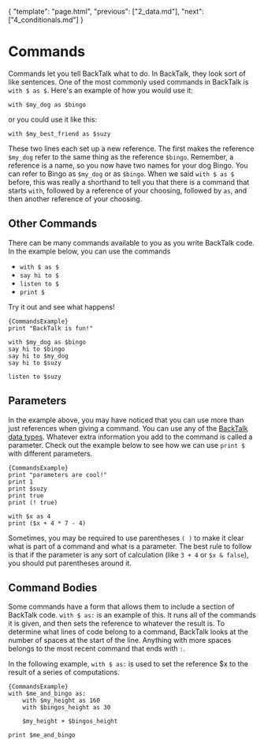 {
    "template": "page.html",
    "previous": ["2_data.md"],
    "next": ["4_conditionals.md"]
}

# Commands

Commands let you tell BackTalk what to do. In BackTalk, they look sort of like sentences. One of the most commonly used commands in BackTalk is `with $ as $`. Here's an example of how you would use it:

    with $my_dog as $bingo

or you could use it like this:

    with $my_best_friend as $suzy

These two lines each set up a new reference. The first makes the reference `$my_dog` refer to the same thing as the reference `$bingo`. Remember, a reference is a name, so you now have two
names for your dog Bingo. You can refer to Bingo as `$my_dog` or as `$bingo`. When we said `with $ as $` before, this was really a shorthand to tell you that there is a command that starts `with`, followed by a reference of your choosing, followed by `as`, and then another reference of your choosing.

## Other Commands

There can be many commands available to you as you write BackTalk code. In the example below, you can use the commands

 * `with $ as $`
 * `say hi to $`
 * `listen to $`
 * `print $`

 Try it out and see what happens!


    {CommandsExample}
    print "BackTalk is fun!"

    with $my_dog as $bingo
    say hi to $bingo
    say hi to $my_dog
    say hi to $suzy

    listen to $suzy

## Parameters

In the example above, you may have noticed that you can use more than just references when giving a command. You can use any of the [BackTalk data types](/2_data). Whatever extra information you add to
the command is called a parameter. Check out the example below to
see how we can use `print $` with different parameters.

    {CommandsExample}
    print "parameters are cool!"
    print 1
    print $suzy
    print true
    print (! true)

    with $x as 4
    print ($x + 4 * 7 - 4)

Sometimes, you may be required to use parentheses `( )` to make it clear what is part of a command and what is a parameter. The best rule to follow is that if the parameter is any sort of calculation (like `3 + 4` or `$x & false`), you should put parentheses around it.


## Command Bodies

Some commands have a form that allows them to include a section of BackTalk code. `with $ as:` is an example of this. It runs all of the
commands it is given, and then sets the reference to whatever the result is. To determine what lines of code belong to a command, BackTalk looks at the number of spaces at the start of the line. Anything with more spaces belongs to the most recent command that ends with `:`.

In the following example, `with $ as:` is used to set the reference $x to the result of a series of computations.

    {CommandsExample}
    with $me_and_bingo as:
        with $my_height as 160
        with $bingos_height as 30

        $my_height + $bingos_height

    print $me_and_bingo
